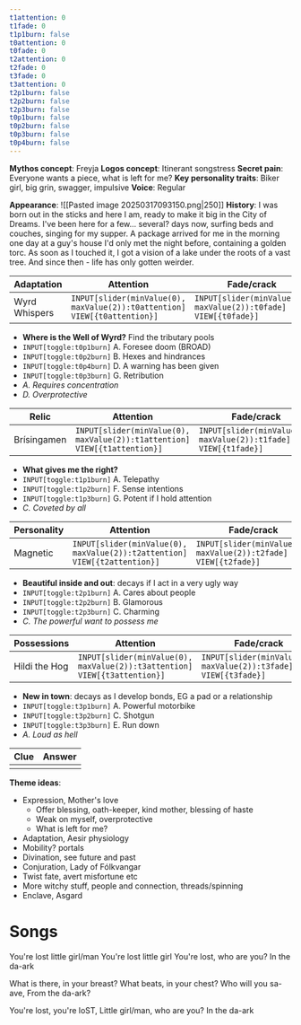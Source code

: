 ```yaml
---
t1attention: 0
t1fade: 0
t1p1burn: false
t0attention: 0
t0fade: 0
t2attention: 0
t2fade: 0
t3fade: 0
t3attention: 0
t2p1burn: false
t2p2burn: false
t2p3burn: false
t0p1burn: false
t0p2burn: false
t0p3burn: false
t0p4burn: false
---
```

**Mythos concept**: Freyja
**Logos concept**: Itinerant songstress
**Secret pain**: Everyone wants a piece, what is left for me?
**Key personality traits**: Biker girl, big grin, swagger, impulsive
**Voice**: Regular

**Appearance**:
![[Pasted image 20250317093150.png|250]]
**History**: I was born out in the sticks and here I am, ready to make it big in the City of Dreams. I've been here for a few... several? days now, surfing beds and couches, singing for my supper. A package arrived for me in the morning one day at a guy's house I'd only met the night before, containing a golden torc. As soon as I touched it, I got a vision of a lake under the roots of a vast tree. And since then - life has only gotten weirder.

| Adaptation    | Attention                                                                   | Fade/crack                                                        |
| ------------- | --------------------------------------------------------------------------- | ----------------------------------------------------------------- |
| Wyrd Whispers | `INPUT[slider(minValue(0), maxValue(2)):t0attention]` `VIEW[{t0attention}]` | `INPUT[slider(minValue(0), maxValue(2)):t0fade]` `VIEW[{t0fade}]` |
* **Where is the Well of Wyrd?** Find the tributary pools
* `INPUT[toggle:t0p1burn]` A. Foresee doom (BROAD)
* `INPUT[toggle:t0p2burn]` B. Hexes and hindrances
* `INPUT[toggle:t0p4burn]` D. A warning has been given
* `INPUT[toggle:t0p3burn]` G. Retribution
* *A. Requires concentration*
* *D. Overprotective*

| Relic       | Attention                                                                   | Fade/crack                                                        |
| ----------- | --------------------------------------------------------------------------- | ----------------------------------------------------------------- |
| Brísingamen | `INPUT[slider(minValue(0), maxValue(2)):t1attention]` `VIEW[{t1attention}]` | `INPUT[slider(minValue(0), maxValue(2)):t1fade]` `VIEW[{t1fade}]` |
* **What gives me the right?**
* `INPUT[toggle:t1p1burn]` A. Telepathy
* `INPUT[toggle:t1p2burn]` F. Sense intentions
* `INPUT[toggle:t1p3burn]` G. Potent if I hold attention
* *C. Coveted by all*

| Personality | Attention                                                                   | Fade/crack                                                        |
| ----------- | --------------------------------------------------------------------------- | ----------------------------------------------------------------- |
| Magnetic    | `INPUT[slider(minValue(0), maxValue(2)):t2attention]` `VIEW[{t2attention}]` | `INPUT[slider(minValue(0), maxValue(2)):t2fade]` `VIEW[{t2fade}]` |
* **Beautiful inside and out**: decays if I act in a very ugly way
* `INPUT[toggle:t2p1burn]` A. Cares about people
* `INPUT[toggle:t2p2burn]` B. Glamorous
* `INPUT[toggle:t2p3burn]` C. Charming
* *C. The powerful want to possess me*

| Possessions   | Attention                                                                   | Fade/crack                                                        |
| ------------- | --------------------------------------------------------------------------- | ----------------------------------------------------------------- |
| Hildi the Hog | `INPUT[slider(minValue(0), maxValue(2)):t3attention]` `VIEW[{t3attention}]` | `INPUT[slider(minValue(0), maxValue(2)):t3fade]` `VIEW[{t3fade}]` |
* **New in town**: decays as I develop bonds, EG a pad or a relationship
* `INPUT[toggle:t3p1burn]` A. Powerful motorbike
* `INPUT[toggle:t3p2burn]` C. Shotgun
* `INPUT[toggle:t3p3burn]` E. Run down
* *A. Loud as hell*

| Clue | Answer |
| ---- | ------ |
|      |        |

**Theme ideas**:
* Expression, Mother's love
	* Offer blessing, oath-keeper, kind mother, blessing of haste
	* Weak on myself, overprotective
	* What is left for me?
* Adaptation, Aesir physiology
* Mobility? portals
* Divination, see future and past
* Conjuration, Lady of Fólkvangar
* Twist fate, avert misfortune etc
* More witchy stuff, people and connection, threads/spinning
* Enclave, Asgard

# Songs

You're lost little girl/man
You're lost little girl
You're lost, who are you?
In the da-ark

What is there, in your breast?
What beats, in your chest?
Who will you sa-ave,
From the da-ark?

You're lost, you're loST,
Little girl/man, who are you?
In the da-ark